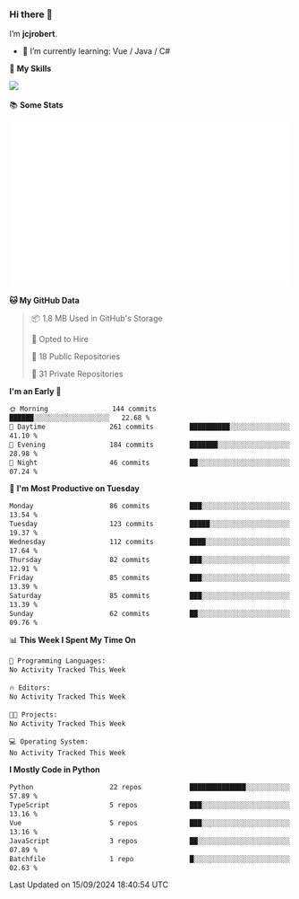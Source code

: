 ### Hi there 👋

I’m **jcjrobert**.

- 🌱 I’m currently learning: Vue / Java / C#

🌟 **My Skills**

![](https://img.shields.io/badge/-Python-3e74a2?style=flat-square&logo=Python&logoColor=fff)

📚 **Some Stats**

![](https://github.com/jcjrobert/github-stats/blob/master/generated/overview.svg)

<!--START_SECTION:waka-->
**🐱 My GitHub Data** 

> 📦 1.8 MB Used in GitHub's Storage 
 > 
> 💼 Opted to Hire
 > 
> 📜 18 Public Repositories 
 > 
> 🔑 31 Private Repositories 
 > 
**I'm an Early 🐤** 

```text
🌞 Morning                144 commits         ██████░░░░░░░░░░░░░░░░░░░   22.68 % 
🌆 Daytime                261 commits         ██████████░░░░░░░░░░░░░░░   41.10 % 
🌃 Evening                184 commits         ███████░░░░░░░░░░░░░░░░░░   28.98 % 
🌙 Night                  46 commits          ██░░░░░░░░░░░░░░░░░░░░░░░   07.24 % 
```
📅 **I'm Most Productive on Tuesday** 

```text
Monday                   86 commits          ███░░░░░░░░░░░░░░░░░░░░░░   13.54 % 
Tuesday                  123 commits         █████░░░░░░░░░░░░░░░░░░░░   19.37 % 
Wednesday                112 commits         ████░░░░░░░░░░░░░░░░░░░░░   17.64 % 
Thursday                 82 commits          ███░░░░░░░░░░░░░░░░░░░░░░   12.91 % 
Friday                   85 commits          ███░░░░░░░░░░░░░░░░░░░░░░   13.39 % 
Saturday                 85 commits          ███░░░░░░░░░░░░░░░░░░░░░░   13.39 % 
Sunday                   62 commits          ██░░░░░░░░░░░░░░░░░░░░░░░   09.76 % 
```


📊 **This Week I Spent My Time On** 

```text
💬 Programming Languages: 
No Activity Tracked This Week

🔥 Editors: 
No Activity Tracked This Week

🐱‍💻 Projects: 
No Activity Tracked This Week

💻 Operating System: 
No Activity Tracked This Week
```

**I Mostly Code in Python** 

```text
Python                   22 repos            ██████████████░░░░░░░░░░░   57.89 % 
TypeScript               5 repos             ███░░░░░░░░░░░░░░░░░░░░░░   13.16 % 
Vue                      5 repos             ███░░░░░░░░░░░░░░░░░░░░░░   13.16 % 
JavaScript               3 repos             ██░░░░░░░░░░░░░░░░░░░░░░░   07.89 % 
Batchfile                1 repo              █░░░░░░░░░░░░░░░░░░░░░░░░   02.63 % 
```




 Last Updated on 15/09/2024 18:40:54 UTC
<!--END_SECTION:waka-->
